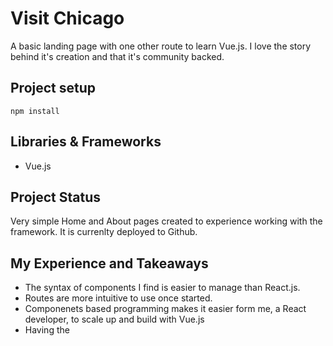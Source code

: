 # Visit Chicago

A basic landing page with one other route to learn Vue.js.  I love the story behind it's creation and that it's community backed.  

## Project setup
```
npm install
```

## Libraries & Frameworks

* Vue.js

## Project Status

Very simple Home and About pages created to experience working with the framework.  It is currenlty deployed to Github.

## My Experience and Takeaways 

* The syntax of components I find is easier to manage than React.js.
* Routes are more intuitive to use once started.
* Componenets based programming makes it easier form me, a React developer, to scale up and build with Vue.js
* Having the <style> on the samge page allowed me to build componenents quicker wihtout having to go between files.
* The use of regular sytnax (class vs className with React) makes it more intuitive when building.

### Next Actions

Continue adding developing UI to make it look more modern. Adding more routes to build complexity of the app.

## Contributers
Chase Sheaff
Full Stack Developer
General Assembly Software Engingeering Immersive Alumni
